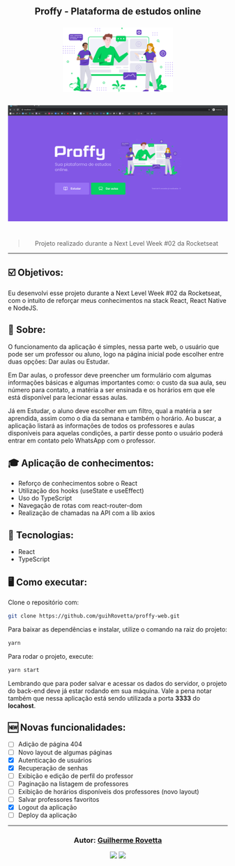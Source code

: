 <h2 align="center">
Proffy - Plataforma de estudos online
<br/>
<br/>
<img src="./src/assets/images/landing.svg" width="50%">
<br/>

<br/>
<div style="display:flex">
<img src="./src/assets/videos/proffy-web-demo.gif" width="100%">
</div>
<br/>

</h2>

<blockquote align="center">
  Projeto realizado durante a Next Level Week #02 da Rocketseat
</blockquote>

<hr/>

## :ballot_box_with_check: Objetivos:

Eu desenvolvi esse projeto durante a Next Level Week #02 da Rocketseat, com o intuito de reforçar meus conhecimentos na stack React, React Native e NodeJS.

## :book: Sobre:

O funcionamento da aplicação é simples, nessa parte web, o usuário que pode ser um professor ou aluno, logo na página inicial pode escolher entre duas opções: Dar aulas ou Estudar.

Em Dar aulas, o professor deve preencher um formulário com algumas informações básicas e algumas importantes como: o custo da sua aula, seu número para contato, a matéria a ser ensinada e os horários em que ele está disponível para lecionar essas aulas.

Já em Estudar, o aluno deve escolher em um filtro, qual a matéria a ser aprendida, assim como o dia da semana e também o horário. Ao buscar, a aplicação listará as informações de todos os professores e aulas disponíveis para aquelas condições, a partir desse ponto o usuário poderá entrar em contato pelo WhatsApp com o professor.

## 🎓 Aplicação de conhecimentos:

- Reforço de conhecimentos sobre o React
- Utilização dos hooks (useState e useEffect)
- Uso do TypeScript
- Navegação de rotas com react-router-dom
- Realização de chamadas na API com a lib axios


## 🚀 Tecnologias:

- React
- TypeScript

## 🖥️ Como executar:

Clone o repositório com:

```bash
git clone https://github.com/guihRovetta/proffy-web.git
```

Para baixar as dependências e instalar, utilize o comando na raiz do projeto:

```bash
yarn
```

Para rodar o projeto, execute:

```bash
yarn start
```

Lembrando que para poder salvar e acessar os dados do servidor, o projeto do back-end deve já estar rodando em sua máquina. Vale a pena notar também que nessa aplicação está sendo utilizada a porta <strong>3333</strong> do <strong>locahost</strong>.

## :new: Novas funcionalidades:

- [ ] Adição de página 404
- [ ] Novo layout de algumas páginas
- [x] Autenticação de usuários
- [x] Recuperação de senhas
- [ ] Exibição e edição de perfil do professor
- [ ] Paginação na listagem de professores
- [ ] Exibição de horários disponíveis dos professores (novo layout)
- [ ] Salvar professores favoritos
- [x] Logout da aplicação
- [ ] Deploy da aplicação

---

<h3 align="center">
Autor: <a alt="Guilherme Rovetta" href="https://github.com/guihRovetta">Guilherme Rovetta</a>
</h3>

<p align="center">

  <a alt="Guilherme de Almeida Rovetta Linkedin" href="https://www.linkedin.com/in/guilherme-rovetta-381a89b0">
  <img src="https://img.shields.io/badge/LinkedIn-Guilherme%20Rovetta-blue?logo=linkedin"/></a>
  <a alt="Guilherme de Almeida Rovetta GitHub" href="https://github.com/guihRovetta">
  <img src="https://img.shields.io/badge/GitHub-guihRovetta-lightgrey?logo=github"/></a>

</p>